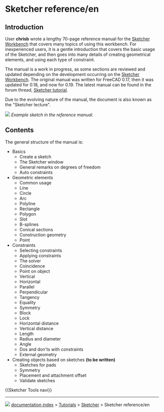 # Sketcher reference/en
## Introduction

User **chrisb** wrote a lengthy 70-page reference manual for the [Sketcher Workbench](Sketcher_Workbench.md) that covers many topics of using this workbench. For inexperienced users, it is a gentle introduction that covers the basic usage of the Sketcher, and then goes into many details of creating geometrical elements, and using each type of constraint.

The manual is a work in progress, as some sections are reviewed and updated depending on the development occurring on the [Sketcher Workbench](Sketcher_Workbench.md). The original manual was written for FreeCAD 0.17, then it was updated for 0.18, and now for 0.19. The latest manual can be found in the forum thread, [Sketcher tutorial](https://forum.freecadweb.org/viewtopic.php?f=36&t=30104).

Due to the evolving nature of the manual, the document is also known as the \"Sketcher lecture\".

![](images/Sketcher_reference.png ) 
*Example sketch in the reference manual.*

## Contents

The general structure of the manual is:

-   Basics
    -   Create a sketch
    -   The Sketcher window
    -   General remarks on degrees of freedom
    -   Auto constraints
-   Geometric elements
    -   Common usage
    -   Line
    -   Circle
    -   Arc
    -   Polyline
    -   Rectangle
    -   Polygon
    -   Slot
    -   B-splines
    -   Conical sections
    -   Construction geometry
    -   Point
-   Constraints
    -   Selecting constraints
    -   Applying constraints
    -   The solver
    -   Coincidence
    -   Point on object
    -   Vertical
    -   Horizontal
    -   Parallel
    -   Perpendicular
    -   Tangency
    -   Equality
    -   Symmetry
    -   Block
    -   Lock
    -   Horizontal distance
    -   Vertical distance
    -   Length
    -   Radius and diameter
    -   Angle
    -   Dos and don\'ts with constraints
    -   External geometry
-   Creating objects based on sketches **(to be written)**
    -   Sketches for pads
    -   Symmetry
    -   Placement and attachment offset
    -   Validate sketches

{{Sketcher Tools navi}}



---
![](images/Button_right.svg) [documentation index](../README.md) > [Tutorials](Category_Tutorials.md) > [Sketcher](Sketcher_Workbench.md) > Sketcher reference/en
